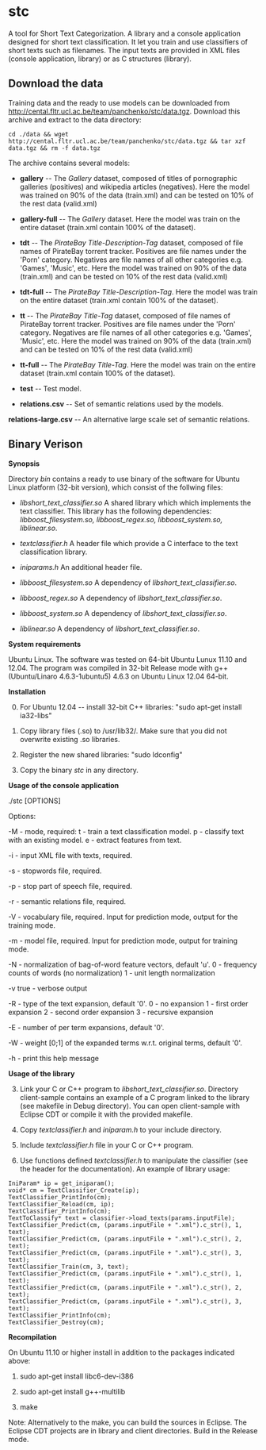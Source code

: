stc
===

A tool for Short Text Categorization. 
A library and a console application designed for short text classification. It let you train and use classifiers of short texts such as filenames. The input texts are provided in XML files (console application, library) or as C structures (library). 


Download the data
-----------------

Training data and the ready to use models can be downloaded from http://cental.fltr.ucl.ac.be/team/panchenko/stc/data.tgz. 
Download this archive and extract to the data directory:

```
cd ./data && wget http://cental.fltr.ucl.ac.be/team/panchenko/stc/data.tgz && tar xzf data.tgz && rm -f data.tgz
```

The archive contains several models:

- **gallery** -- The *Gallery* dataset, composed of titles of pornographic galleries (positives) and wikipedia articles (negatives). Here the model was trained on 90% of the data (train.xml) and can be tested on 10% of the rest data (valid.xml)

- **gallery-full** -- The *Gallery* dataset. Here the model was train on the entire dataset (train.xml contain 100% of the dataset).

- **tdt** -- The *PirateBay Title-Description-Tag* dataset, composed of file names of PirateBay torrent tracker. Positives are file names under the 'Porn' category. Negatives are file names of all other categories e.g. 'Games', 'Music', etc.  Here the model was trained on 90% of the data (train.xml) and can be tested on 10% of the rest data (valid.xml)

- **tdt-full** -- The *PirateBay Title-Description-Tag*. Here the model was train on the entire dataset (train.xml contain 100% of the dataset).

- **tt** -- The *PirateBay Title-Tag* dataset, composed of file names of PirateBay torrent tracker. Positives are file names under the 'Porn' category. Negatives are file names of all other categories e.g. 'Games', 'Music', etc.  Here the model was trained on 90% of the data (train.xml) and can be tested on 10% of the rest data (valid.xml)

- **tt-full** -- The *PirateBay Title-Tag*. Here the model was train on the entire dataset (train.xml contain 100% of the dataset).

- **test** -- Test model.

- **relations.csv** -- Set of semantic relations used by the models.

 **relations-large.csv** -- An alternative large scale set of semantic relations.


Binary Verison 
--------------

**Synopsis**

Directory *bin* contains a ready to use binary of the software for Ubuntu Linux platform (32-bit version), which consist of the follwing files:

- *libshort_text_classifier.so*
A shared library which which implements the text classifier. This library has the following dependencies: *libboost_filesystem.so, libboost_regex.so, libboost_system.so, liblinear.so*.

- *textclassifier.h*
A header file which provide a C interface to the text classification library.

- *iniparams.h* 
An additional header file.

- *libboost_filesystem.so*
A dependency of *libshort_text_classifier.so*.

- *libboost_regex.so*
A dependency of *libshort_text_classifier.so*.

- *libboost_system.so*
A dependency of *libshort_text_classifier.so*.

- *liblinear.so*
A dependency of *libshort_text_classifier.so*.

**System requirements**

Ubuntu Linux. The software was tested on 64-bit Ubuntu Lunux 11.10 and 12.04.
The program was compiled in 32-bit Release mode with g++ (Ubuntu/Linaro 4.6.3-1ubuntu5) 4.6.3 
on Ubuntu Linux 12.04 64-bit. 

**Installation**

0. For Ubuntu 12.04 -- install 32-bit C++ libraries: "sudo apt-get install ia32-libs"

1. Copy library files (.so) to /usr/lib32/. Make sure that you did not overwrite existing .so libraries.

2. Register the new shared libraries: "sudo ldconfig"

3. Copy the binary *stc* in any directory. 

**Usage of the console application**

./stc [OPTIONS]

Options:

 -M - mode, required:
         t - train a text classification model.
         p - classify text with an existing model.
         e - extract features from text.

 -i - input XML file with texts, required.

 -s - stopwords file, required.

 -p - stop part of speech file, required.

 -r - semantic relations file, required.

 -V - vocabulary file, required. Input for prediction mode, output for the training mode.

 -m - model file, required. Input for prediction mode, output for training mode.

 -N - normalization of bag-of-word feature vectors, default 'u'.
         0 - frequency counts of words (no normalization)
         1 - unit length normalization

 -v true - verbose output

 -R - type of the text expansion, default '0'.
         0 - no expansion
         1 - first order expansion
         2 - second order expansion
         3 - recursive expansion

 -E - number of per term expansions, default '0'.

 -W - weight [0;1] of the expanded terms w.r.t. original terms, default '0'.

 -h - print this help message

**Usage of the library**

3. Link your C or C++ program to *libshort_text_classifier.so*. Directory client-sample contains an example of a C program linked to the library (see makefile in Debug directory). You can open client-sample with Eclipse CDT or compile it with the provided makefile. 

4. Copy *textclassifier.h* and *iniparam.h* to your include directory.

5. Include *textclassifier.h* file in your C or C++ program.

6. Use functions defined *textclassifier.h* to manipulate the classifier (see the header for the documentation). An example of library usage:

```
IniParam* ip = get_iniparam();
void* cm = TextClassifier_Create(ip);
TextClassifier_PrintInfo(cm);
TextClassifier_Reload(cm, ip);
TextClassifier_PrintInfo(cm);
TextToClassify* text = classifier->load_texts(params.inputFile);
TextClassifier_Predict(cm, (params.inputFile + ".xml").c_str(), 1, text);
TextClassifier_Predict(cm, (params.inputFile + ".xml").c_str(), 2, text);
TextClassifier_Predict(cm, (params.inputFile + ".xml").c_str(), 3, text);
TextClassifier_Train(cm, 3, text);
TextClassifier_Predict(cm, (params.inputFile + ".xml").c_str(), 1, text);
TextClassifier_Predict(cm, (params.inputFile + ".xml").c_str(), 2, text);
TextClassifier_Predict(cm, (params.inputFile + ".xml").c_str(), 3, text);
TextClassifier_PrintInfo(cm);
TextClassifier_Destroy(cm);
```
**Recompilation**

On Ubuntu 11.10 or higher install in addition to the packages indicated above:

1. sudo apt-get install libc6-dev-i386

2. sudo apt-get install g++-multilib

3. make

Note: Alternatively to the make, you can build the sources in Eclipse. The Eclipse CDT projects are in library and client directories. Build in the Release mode.

